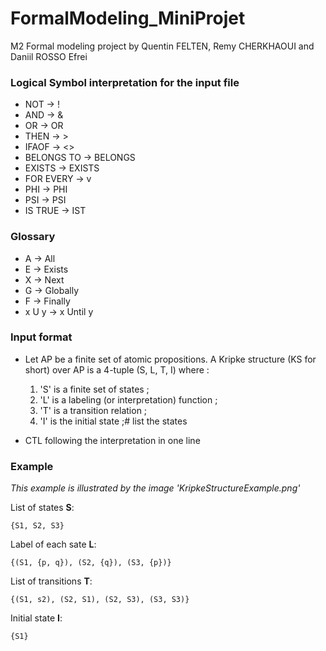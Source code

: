 # FormalModeling_MiniProjet

M2 Formal modeling project by Quentin FELTEN, Remy CHERKHAOUI and Daniil ROSSO
Efrei

### Logical Symbol interpretation for the input file

- NOT → !
- AND → &
- OR → OR
- THEN → >
- IFAOF → <>
- BELONGS TO → BELONGS
- EXISTS → EXISTS
- FOR EVERY → v
- PHI → PHI
- PSI → PSI
- IS TRUE → IST

### Glossary

- A → All
- E → Exists
- X → Next
- G → Globally
- F → Finally
- x U y → x Until y

### Input format

- Let AP be a finite set of atomic propositions. A Kripke structure (KS for short) over AP is a 4-tuple (S, L, T, I) where :

  1. 'S' is a finite set of states ;
  2. 'L' is a labeling (or interpretation) function ;
  3. 'T' is a transition relation ;
  4. 'I' is the initial state ;# list the states

- CTL following the interpretation in one line

### Example

_This example is illustrated by the image 'KripkeStructureExample.png'_

List of states **S**:

`{S1, S2, S3}`

Label of each sate **L**:

`{(S1, {p, q}), (S2, {q}), (S3, {p})}`

List of transitions **T**:

`{(S1, s2), (S2, S1), (S2, S3), (S3, S3)}`

Initial state **I**:

`{S1}`
